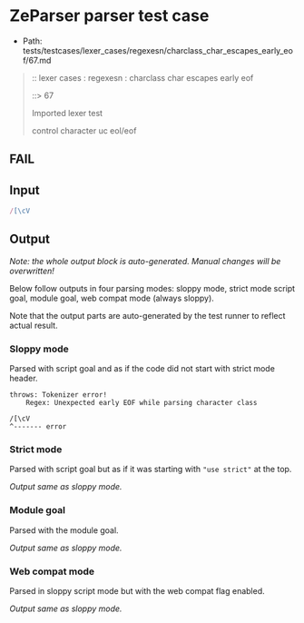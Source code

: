 # ZeParser parser test case

- Path: tests/testcases/lexer_cases/regexesn/charclass_char_escapes_early_eof/67.md

> :: lexer cases : regexesn : charclass char escapes early eof
>
> ::> 67
>
> Imported lexer test
>
> control character uc eol/eof

## FAIL

## Input

`````js
/[\cV
`````

## Output

_Note: the whole output block is auto-generated. Manual changes will be overwritten!_

Below follow outputs in four parsing modes: sloppy mode, strict mode script goal, module goal, web compat mode (always sloppy).

Note that the output parts are auto-generated by the test runner to reflect actual result.

### Sloppy mode

Parsed with script goal and as if the code did not start with strict mode header.

`````
throws: Tokenizer error!
    Regex: Unexpected early EOF while parsing character class

/[\cV
^------- error
`````

### Strict mode

Parsed with script goal but as if it was starting with `"use strict"` at the top.

_Output same as sloppy mode._

### Module goal

Parsed with the module goal.

_Output same as sloppy mode._

### Web compat mode

Parsed in sloppy script mode but with the web compat flag enabled.

_Output same as sloppy mode._
